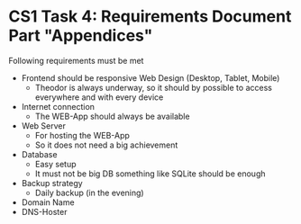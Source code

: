 # CS1 Task 4: Requirements Document Part "Appendices"

Following requirements must be met

* Frontend should be responsive Web Design (Desktop, Tablet, Mobile)
	* Theodor is always underway, so it should by possible to access everywhere and with every device
* Internet connection
	* The WEB-App should always be available
* Web Server
	* For hosting the WEB-App 
	* So it does not need a big achievement
* Database
	* Easy setup
	* It must not be big DB something like SQLite should be enough
* Backup strategy
	* Daily backup (in the evening)
* Domain Name
* DNS-Hoster 